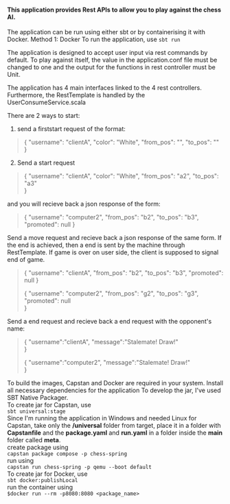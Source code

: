 #### This application provides Rest APIs to allow you to play against the chess AI. 
The application can be run using either sbt or by containerising it with Docker. 
Method 1: Docker
To run the application, use `sbt run`

The application is designed to accept user input via rest commands by default. To play against itself, the value in the application.conf file must be changed to one and the output for the functions in rest controller must be Unit.

The application has 4 main interfaces linked to the 4  rest controllers. Furthermore, the RestTemplate is handled by the UserConsumeService.scala

There are 2 ways to start:
1) send a firststart request of the format:
> {
>       "username": "clientA",
>       "color": "White",
>       "from_pos": "",
>       "to_pos": ""        
> }

2) Send a start request
> {
>       "username": "clientA",
>       "color": "White",
>       "from_pos": "a2",
>       "to_pos": "a3"   
> }

  and you will recieve back a json response of the form:
> {
>       "username": "computer2",
>       "from_pos": "b2",
>       "to_pos": "b3",
>       "promoted": null
> }

Send a move request and recieve back a json response of the same form. 
If the end is achieved, then a end is sent by the machine through RestTemplate.
If game is over on user side, the client is supposed to signal end of game.  
> {
>       "username": "clientA",
>       "from_pos": "b2",
>       "to_pos": "b3",
>       "promoted": null
> }
> 
> {
>       "username": "computer2",
>       "from_pos": "g2",
>       "to_pos": "g3",
>       "promoted": null   
> }

Send a end request and recieve back a end request with the opponent's name:   
>  {
>     "username":"clientA",
>     "message":"Stalemate! Draw!"   
>  }
> 
>  {
>     "username":"computer2",
>     "message":"Stalemate! Draw!"   
>  }

To build the images, Capstan and Docker are required in your system.
Install all necessary dependencies for the application
To develop the jar, I've used SBT Native Packager.  
To create jar for Capstan, use  
`sbt universal:stage`  
Since I'm running the application in Windows and needed Linux for Capstan,
take only the **/universal** folder from target, place it in a folder with **Capstanfile**
and the **package.yaml** and **run.yaml** in a folder inside the **main** folder called **meta**.  
create package using  
`capstan package compose -p chess-spring`  
run using  
`capstan run chess-spring -p qemu --boot default`  
To create jar for Docker, use  
`sbt docker:publishLocal`  
run the container using   
`$docker run --rm -p8080:8080 <package_name>`  





